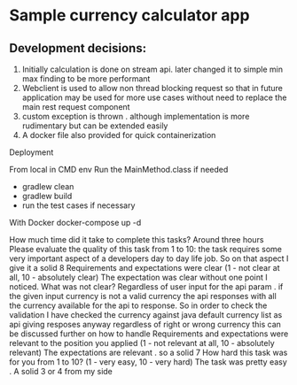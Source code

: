 # Sample currency calculator app
## Development decisions:
1. Initially calculation is done on stream api. later changed it to simple min max finding to be more performant
2. Webclient is used to allow non thread blocking request 
 so that in future application may be used for more 
  use cases without need to replace the main rest request component
3. custom exception is thrown . although implementation is more rudimentary but can be extended easily
4. A docker file also provided for quick containerization

Deployment

From local in CMD env
Run the MainMethod.class
if needed
* gradlew clean 
* gradlew build
* run the test cases if necessary

With Docker 
    docker-compose up -d


How much time did it take to complete this tasks?
Around three hours
Please evaluate the quality of this task from 1 to 10:
the task requires some very important aspect of a developers day to day life job.
So on that aspect I give it a solid 8 
Requirements and expectations were clear (1 - not clear at all, 10 - absolutely clear)
The expectation was clear without one point I noticed.
What was not clear?
Regardless of user input for the api param . if the given input currency is not a valid currency 
the api responses with all the currency available for the api to response. So in order to check the validation I have 
checked the currency against java default currency list as api giving resposes anyway regardless of right or wrong currency
this can be discussed further on how to handle
Requirements and expectations were relevant to the position you applied (1 - not relevant at all, 10 - absolutely relevant)
The expectations are relevant . so a solid 7 
How hard this task was for you from 1 to 10? (1 - very easy, 10 - very hard)
The task was pretty easy . A solid 3 or 4 from my side
